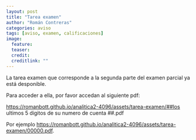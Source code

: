 ```yaml
---
layout: post
title: "Tarea examen"
author: "Román Contreras"
categories: aviso 
tags: [aviso, examen, calificaciones]
image:
  feature: 
  teaser: 
  credit: 
  creditlink: ""
---
```


La tarea examen que corresponde a la segunda parte del examen parcial ya está desponible.

Para acceder a ella, por favor accedan al siguiente pdf:

https://romanbott.github.io/analitica2-4096/assets/tarea-examen/##los ultimos 5 digitos de su numero de cuenta ##.pdf

Por ejemplo https://romanbott.github.io/analitica2-4096/assets/tarea-examen/00000.pdf.


